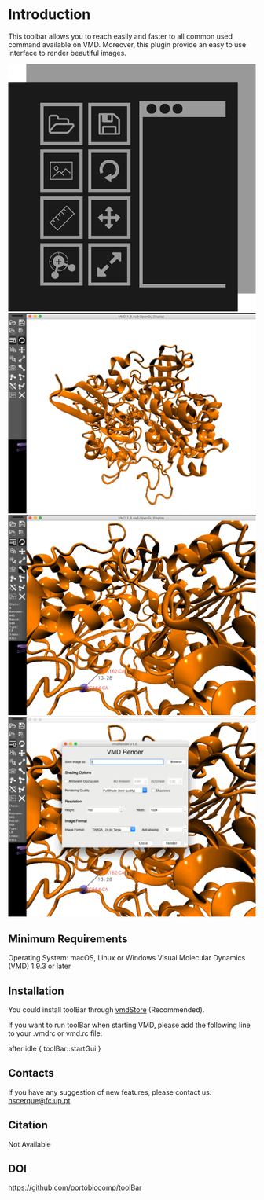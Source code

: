 # Introduction
This toolbar allows you to reach easily and faster to all common used command available on VMD.
Moreover, this plugin provide an easy to use interface to render beautiful images.

![Image](Screenshots/image1.gif)
![Image](Screenshots/image2.gif)
![Image](Screenshots/image3.gif)
![Image](Screenshots/image4.gif)

## Minimum Requirements

Operating System: macOS, Linux or Windows
Visual Molecular Dynamics (VMD) 1.9.3 or later

## Installation

You could install toolBar through [vmdStore](https://github.com/portobiocomp/vmdStore) (Recommended).

If you want to run toolBar when starting VMD, please add the following line to your .vmdrc or vmd.rc file:


after idle {
  toolBar::startGui
}


## Contacts
If you have any suggestion of new features, please contact us: nscerque@fc.up.pt

## Citation
Not Available

## DOI
https://github.com/portobiocomp/toolBar
